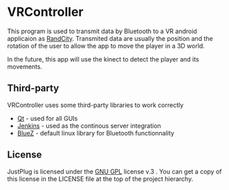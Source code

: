 VRController
============

This program is used to transmit data by Bluetooth to a VR android applicaion as [RandCity]. Transmited data are usually the position and the rotation of the user to allow the app to move the player in a 3D world.

In the future, this app will use the kinect to detect the player and its movements.

Third-party
-----------

VRController uses some third-party libraries to work correctly

* [Qt] - used for all GUIs
* [Jenkins] - used as the continous server integration
* [BlueZ] - default linux library for Bluetooth functionnality

License
-------

JustPlug is licensed under the [GNU GPL] license v.3 . You can get a copy of this license in the LICENSE file at the top of the project hierarchy.


[Qt]:http://qt-project.org/
[Jenkins]:http://jenkins-ci.org/
[BlueZ]:http://www.bluez.org/
[GNU GPL]:http://www.gnu.org/licenses/gpl-3.0.en.html
[RandCity]:https://github.com/Toutjuste/RandCity

